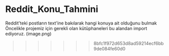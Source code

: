 # Reddit_Konu_Tahmini
Reddit'teki postların text'ine bakılarak hangi konuya ait olduğunu bulmak
Öncelikle projemiz için gerekli olan kütüphaneleri bu alandan import ediyoruz.
(image.png)
>>>>>>> 8bfc1f972d653d8ad59214ecf6bb9de084fe60d0
